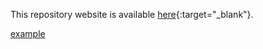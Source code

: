 This repository website is available [here](https://obiwenobi.github.io/rprojet/#introduction){:target="_blank"}.

<a href="http://example.com/" target="_blank">example</a>
